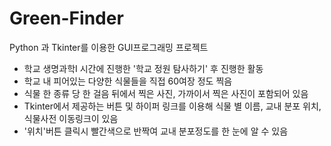 # Green-Finder
Python 과 Tkinter를 이용한 GUI프로그래밍 프로젝트 

- 학교 생명과학I 시간에 진행한 '학교 정원 탐사하기' 후 진행한 활동
- 학교 내 피어있는 다양한 식물들을 직접 60여장 정도 찍음
- 식물 한 종류 당 한 걸음 뒤에서 찍은 사진, 가까이서 찍은 사진이 포함되어 있음
- Tkinter에서 제공하는 버튼 및 하이퍼 링크를 이용해 식물 별 이름, 교내 분포 위치, 식물사전 이동링크이 있음
- '위치'버튼 클릭시 빨간색으로 반짝여 교내 분포정도를 한 눈에 알 수 있음

